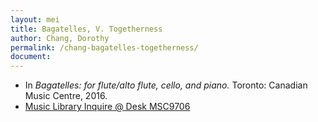 ```yaml
---
layout: mei
title: Bagatelles, V. Togetherness
author: Chang, Dorothy
permalink: /chang-bagatelles-togetherness/
document:
---
```


- In *Bagatelles: for flute/alto flute, cello, and piano.* Toronto: Canadian Music Centre, 2016.
- <a href="https://tufts.primo.exlibrisgroup.com/permalink/01TUN_INST/1kc9gia/alma991018728035703851" target="_blank">Music Library Inquire @ Desk MSC9706</a>
